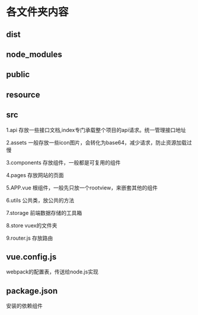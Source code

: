 # 各文件夹内容
## dist

## node_modules
## public 
## resource
## src
1.api 
存放一些接口文档,index专门承载整个项目的api请求。统一管理接口地址

2.assets
一般存放一些icon图片，会转化为base64，减少请求，防止资源加载过慢

3.components
存放组件，一般都是可复用的组件

4.pages
存放网站的页面

5.APP.vue
根组件，一般先只放一个rootview，来嵌套其他的组件

6.utils
公共类，放公共的方法

7.storage
前端数据存储的工具箱

8.store
vuex的文件夹

9.router.js
存放路由


## vue.config.js
webpack的配置表，传送给node.js实现

## package.json
安装的依赖组件
